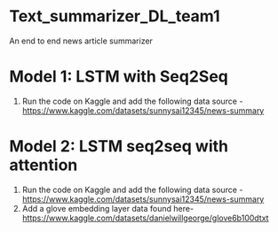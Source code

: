 # Text_summarizer_DL_team1
An end to end news article summarizer

# Model 1: LSTM with Seq2Seq
1) Run the code on Kaggle and add the following data source - https://www.kaggle.com/datasets/sunnysai12345/news-summary

# Model 2: LSTM seq2seq with attention
1) Run the code on Kaggle and add the following data source - https://www.kaggle.com/datasets/sunnysai12345/news-summary
2) Add a glove embedding layer data found here- https://www.kaggle.com/datasets/danielwillgeorge/glove6b100dtxt 
